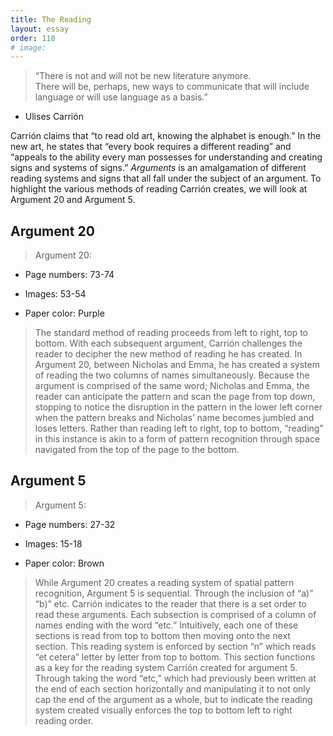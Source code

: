 ```yaml
---
title: The Reading
layout: essay
order: 110
# image:
---
```


> “There is not and will not be new literature anymore.\
> There will be, perhaps, new ways to communicate that will include language or will use language as a basis.”

-   Ulises Carrión

Carrión claims that “to read old art, knowing the alphabet is enough.” In the new art, he states that “every book requires a different reading” and “appeals to the ability every man possesses for understanding and creating signs and systems of signs.” *Arguments* is an amalgamation of different reading systems and signs that all fall under the subject of an argument. To highlight the various methods of reading Carrión creates, we will look at Argument 20 and Argument 5.

##  Argument 20 

> Argument 20:

-   Page numbers: 73-74

-   Images: 53-54

-   Paper color: Purple

> The standard method of reading proceeds from left to right, top to bottom. With each subsequent argument, Carrión challenges the reader to decipher the new method of reading he has created. In Argument 20, between Nicholas and Emma, he has created a system of reading the two columns of names simultaneously. Because the argument is comprised of the same word; Nicholas and Emma, the reader can anticipate the pattern and scan the page from top down, stopping to notice the disruption in the pattern in the lower left corner when the pattern breaks and Nicholas’ name becomes jumbled and loses letters. Rather than reading left to right, top to bottom, “reading” in this instance is akin to a form of pattern recognition through space navigated from the top of the page to the bottom.

## Argument 5

> Argument 5:

-   Page numbers: 27-32

-   Images: 15-18

-   Paper color: Brown

> While Argument 20 creates a reading system of spatial pattern recognition, Argument 5 is sequential. Through the inclusion of “a)” “b)” etc. Carrión indicates to the reader that there is a set order to read these arguments. Each subsection is comprised of a column of names ending with the word “etc.” Intuitively, each one of these sections is read from top to bottom then moving onto the next section. This reading system is enforced by section “n” which reads “et cetera” letter by letter from top to bottom. This section functions as a key for the reading system Carrión created for argument 5. Through taking the word “etc,” which had previously been written at the end of each section horizontally and manipulating it to not only cap the end of the argument as a whole, but to indicate the reading system created visually enforces the top to bottom left to right reading order.
